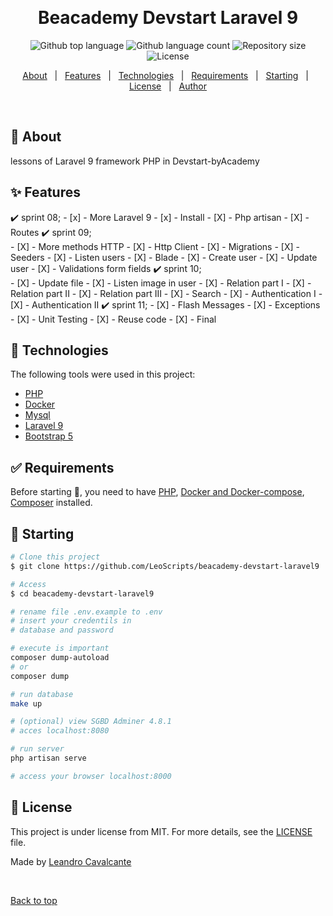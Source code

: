 <div align="center" id="top">
  <!-- <img src="./.github/app.gif" alt="Beacademy Devstart Php Db" /> -->

  &#xa0;

  <!-- <a href="https://beacademydevstartphpdb.netlify.app">Demo</a> -->
</div>

<h1 align="center">Beacademy Devstart Laravel 9</h1>

<p align="center">
  <img alt="Github top language" src="https://img.shields.io/github/languages/top/LeoScripts/beacademy-devstart-php-db?color=56BEB8">

  <img alt="Github language count" src="https://img.shields.io/github/languages/count/LeoScripts/beacademy-devstart-php-db?color=56BEB8">

  <img alt="Repository size" src="https://img.shields.io/github/repo-size/LeoScripts/beacademy-devstart-php-db?color=56BEB8">

  <img alt="License" src="https://img.shields.io/github/license/LeoScripts/beacademy-devstart-php-db?color=56BEB8">

  <!-- <img alt="Github issues" src="https://img.shields.io/github/issues/LeoScripts/beacademy-devstart-php-db?color=56BEB8" /> -->

  <!-- <img alt="Github forks" src="https://img.shields.io/github/forks/LeoScripts/beacademy-devstart-php-db?color=56BEB8" /> -->

  <!-- <img alt="Github stars" src="https://img.shields.io/github/stars/LeoScripts/beacademy-devstart-php-db?color=56BEB8" /> -->
</p>

<!-- Status -->

<!-- <h4 align="center">
	🚧  Beacademy Devstart Php Db 🚀 Under construction...  🚧
</h4>

<hr> -->

<p align="center">
  <a href="#dart-about">About</a> &#xa0; | &#xa0;
  <a href="#sparkles-features">Features</a> &#xa0; | &#xa0;
  <a href="#rocket-technologies">Technologies</a> &#xa0; | &#xa0;
  <a href="#white_check_mark-requirements">Requirements</a> &#xa0; | &#xa0;
  <a href="#checkered_flag-starting">Starting</a> &#xa0; | &#xa0;
  <a href="#memo-license">License</a> &#xa0; | &#xa0;
  <a href="https://github.com/LeoScripts" target="_blank">Author</a>
</p>

<br>

## :dart: About ##

lessons of Laravel 9 framework PHP in Devstart-byAcademy 

## :sparkles: Features ##

:heavy_check_mark: sprint 08;
    - [x] - More Laravel 9
    - [x] - Install
    - [X] - Php artisan
    - [X] - Routes
:heavy_check_mark: sprint 09;\
    - [X] - More methods HTTP
    - [X] - Http Client
    - [X] - Migrations
    - [X] - Seeders
    - [X] - Listen users
    - [X] - Blade
    - [X] - Create user
    - [X] - Update user
    - [X] - Validations form fields
:heavy_check_mark: sprint 10;\
    - [X] - Update file
    - [X] - Listen image in user
    - [X] - Relation part I
    - [X] - Relation part II
    - [X] - Relation part III
    - [X] - Search
    - [X] - Authentication I
    - [X] - Authentication II
:heavy_check_mark: sprint 11;
    - [X] - Flash Messages
    - [X] - Exceptions
    - [X] - Unit Testing
    - [X] - Reuse code
    - [X] - Final

## :rocket: Technologies ##

The following tools were used in this project:

- [PHP](https://www.php.net/)
- [Docker](https://docs.docker.com/get-docker/)
- [Mysql](https://www.mysql.com/)
- [Laravel 9](https://laravel.com/)
- [Bootstrap 5](https://getbootstrap.com/)

## :white_check_mark: Requirements ##

Before starting :checkered_flag:, you need to have [PHP](https://www.php.net/), [Docker and Docker-compose](https://docs.docker.com/get-docker/), [Composer](https://getcomposer.org/) installed.

## :checkered_flag: Starting ##

```bash
# Clone this project
$ git clone https://github.com/LeoScripts/beacademy-devstart-laravel9

# Access
$ cd beacademy-devstart-laravel9

# rename file .env.example to .env
# insert your credentils in
# database and password

# execute is important
composer dump-autoload 
# or
composer dump

# run database
make up

# (optional) view SGBD Adminer 4.8.1
# acces localhost:8080

# run server
php artisan serve

# access your browser localhost:8000
```

## :memo: License ##

This project is under license from MIT. For more details, see the [LICENSE](LICENSE.md) file.

Made by <a href="https://github.com/LeoScripts" target="_blank">Leandro Cavalcante</a>

&#xa0;

<a href="#top">Back to top</a>
